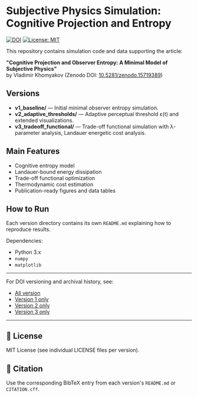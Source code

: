 # Subjective Physics Simulation: Cognitive Projection and Entropy

[![DOI](https://zenodo.org/badge/DOI/10.5281/zenodo.15719389.svg)](https://doi.org/10.5281/zenodo.15719389)
[![License: MIT](https://img.shields.io/badge/License-MIT-yellow.svg)](LICENSE)

This repository contains simulation code and data supporting the article:

**"Cognitive Projection and Observer Entropy: A Minimal Model of Subjective Physics"**  
by Vladimir Khomyakov (Zenodo DOI: [10.5281/zenodo.15719389](https://doi.org/10.5281/zenodo.15719389))

## Versions

- **v1_baseline/** — Initial minimal observer entropy simulation.
- **v2_adaptive_thresholds/** — Adaptive perceptual threshold ε(t) and extended visualizations.
- **v3_tradeoff_functional/** — Trade-off functional simulation with λ-parameter analysis, Landauer energetic cost analysis.

## Main Features

- Cognitive entropy model
- Landauer-bound energy dissipation
- Trade-off functional optimization
- Thermodynamic cost estimation
- Publication-ready figures and data tables

## How to Run

Each version directory contains its own `README.md` explaining how to reproduce results.

Dependencies:
- Python 3.x
- `numpy`
- `matplotlib`

---

For DOI versioning and archival history, see:

- [All version](https://doi.org/10.5281/zenodo.15719389)
- [Version 1 only](https://doi.org/10.5281/zenodo.15719390)
- [Version 2 only](https://doi.org/10.5281/zenodo.15751229)
- [Version 3 only](https://doi.org/10.5281/zenodo.15719389)

---

## 📜 License

MIT License (see individual LICENSE files per version).

## 📖 Citation

Use the corresponding BibTeX entry from each version's `README.md` or `CITATION.cff`.
